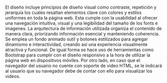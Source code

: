 El diseño incluye principios de diseño visual como contraste, repetición y jerarquía los cuales resaltan elementos clave con colores y estilos uniformes en toda la página web. Esta cumple con la usabilidad al ofrecer una navegación intuitiva, visual y una legibilidad del tamaño de los fonts e imagenes. 
La arquitectura de información utilizada organiza el contenido de manera clara, priorizando información esencial y manteniendo coherencia. Se emplea un fondo animado sutil y botones estilizados para agregar dinamismo e interactividad, creando así una experiencia visualmente atractiva y funcional.
De igual forma se hace uso de herramientas como Bootstrap para cumplir con el diseño responsivo a la hora de utilizar la página web en dispositivos móviles.
Por otro lado, en caso que el navegador del usuario no cuente con soporte de video HTML, se le indicará al usuario que su navegador debe de contar con ello para visualizar los videos.
